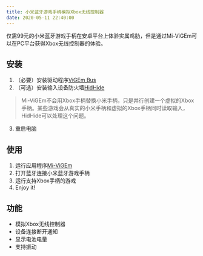 ```yaml
---
title: 小米蓝牙游戏手柄模拟Xbox无线控制器
date: 2020-05-11 22:40:00
---
```


仅需99元的小米蓝牙游戏手柄在安卓平台上体验实属鸡肋，但是通过Mi-ViGEm可以在PC平台获得Xbox无线控制器的体验。

<!-- more -->

## 安装

 1. （必要）安装驱动程序[ViGEm Bus](https://github.com/nefarius/ViGEmBus)
 2. （可选）安装输入设备防火墙[HidHide](https://github.com/nefarius/HidHide)

 > Mi-ViGEm不会用Xbox手柄替换小米手柄，只是并行创建一个虚拟的Xbox手柄。某些游戏会从真实的小米手柄和虚拟的Xbox手柄同时读取输入，HidHide可以处理这个问题。

 3. 重启电脑

## 使用

 1. 运行应用程序[Mi-ViGEm](https://github.com/grayver/mi-vigem)
 2. 打开蓝牙连接小米蓝牙游戏手柄
 3. 运行支持Xbox手柄的游戏
 4. Enjoy it!

## 功能

 * 模拟Xbox无线控制器
 * 设备连接断开通知
 * 显示电池电量
 * 支持振动
